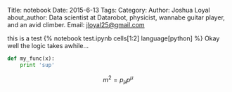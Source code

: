 Title: notebook
Date: 2015-6-13 
Tags:
Category:
Author: Joshua Loyal
about_author: Data scientist at Datarobot, physicist, wannabe guitar player, and an avid climber.
Email: jloyal25@gmail.com

this is a test
{% notebook test.ipynb cells[1:2] language[python] %}
Okay well the logic takes awhile...

```python
def my_func(x):
    print 'sup'
```

$$ m^2 = p_{\mu}p^{\mu} $$
